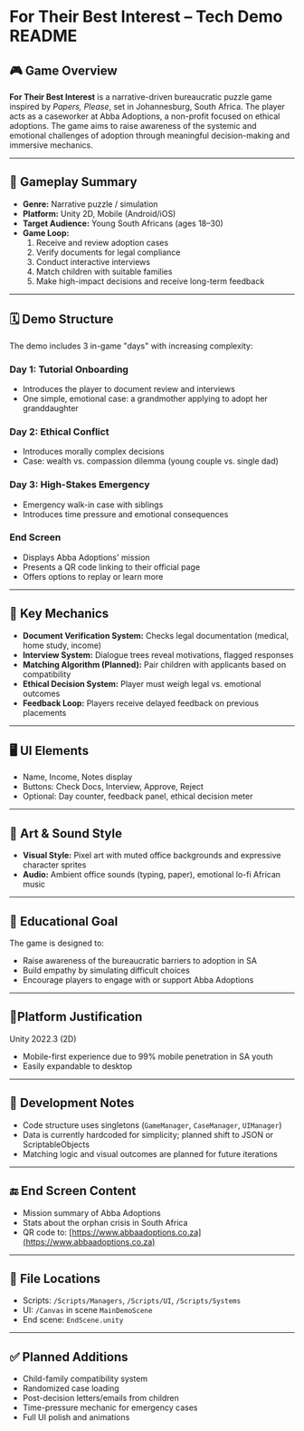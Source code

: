 # For Their Best Interest – Tech Demo README

## 🎮 Game Overview
**For Their Best Interest** is a narrative-driven bureaucratic puzzle game inspired by *Papers, Please*, set in Johannesburg, South Africa. The player acts as a caseworker at Abba Adoptions, a non-profit focused on ethical adoptions. The game aims to raise awareness of the systemic and emotional challenges of adoption through meaningful decision-making and immersive mechanics.

---

## 🧩 Gameplay Summary
- **Genre:** Narrative puzzle / simulation
- **Platform:** Unity 2D, Mobile (Android/iOS)
- **Target Audience:** Young South Africans (ages 18–30)
- **Game Loop:**
  1. Receive and review adoption cases
  2. Verify documents for legal compliance
  3. Conduct interactive interviews
  4. Match children with suitable families
  5. Make high-impact decisions and receive long-term feedback

---

## 🗓️ Demo Structure
The demo includes 3 in-game "days" with increasing complexity:

### **Day 1: Tutorial Onboarding**
- Introduces the player to document review and interviews
- One simple, emotional case: a grandmother applying to adopt her granddaughter

### **Day 2: Ethical Conflict**
- Introduces morally complex decisions
- Case: wealth vs. compassion dilemma (young couple vs. single dad)

### **Day 3: High-Stakes Emergency**
- Emergency walk-in case with siblings
- Introduces time pressure and emotional consequences

### **End Screen**
- Displays Abba Adoptions' mission
- Presents a QR code linking to their official page
- Offers options to replay or learn more

---

## 🧠 Key Mechanics
- **Document Verification System:** Checks legal documentation (medical, home study, income)
- **Interview System:** Dialogue trees reveal motivations, flagged responses
- **Matching Algorithm (Planned):** Pair children with applicants based on compatibility
- **Ethical Decision System:** Player must weigh legal vs. emotional outcomes
- **Feedback Loop:** Players receive delayed feedback on previous placements

---

## 🖥️ UI Elements
- Name, Income, Notes display
- Buttons: Check Docs, Interview, Approve, Reject
- Optional: Day counter, feedback panel, ethical decision meter

---

## 🎨 Art & Sound Style
- **Visual Style:** Pixel art with muted office backgrounds and expressive character sprites
- **Audio:** Ambient office sounds (typing, paper), emotional lo-fi African music

---

## 🎯 Educational Goal
The game is designed to:
- Raise awareness of the bureaucratic barriers to adoption in SA
- Build empathy by simulating difficult choices
- Encourage players to engage with or support Abba Adoptions

---

## 📍Platform Justification
Unity 2022.3 (2D)
- Mobile-first experience due to 99% mobile penetration in SA youth
- Easily expandable to desktop

---

## 🧪 Development Notes
- Code structure uses singletons (`GameManager`, `CaseManager`, `UIManager`)
- Data is currently hardcoded for simplicity; planned shift to JSON or ScriptableObjects
- Matching logic and visual outcomes are planned for future iterations

---

## 🔚 End Screen Content
- Mission summary of Abba Adoptions
- Stats about the orphan crisis in South Africa
- QR code to: [https://www.abbaadoptions.co.za](https://www.abbaadoptions.co.za)

---

## 📁 File Locations
- Scripts: `/Scripts/Managers`, `/Scripts/UI`, `/Scripts/Systems`
- UI: `/Canvas` in scene `MainDemoScene`
- End scene: `EndScene.unity`

---

## ✅ Planned Additions
- Child-family compatibility system
- Randomized case loading
- Post-decision letters/emails from children
- Time-pressure mechanic for emergency cases
- Full UI polish and animations
